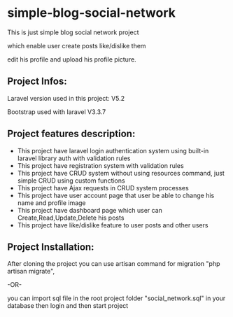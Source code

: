 # simple-blog-social-network
This is just simple blog social network project

which enable user create posts like/dislike them

edit his profile and upload his profile picture.

Project Infos:
--------------
Laravel version used in this project: V5.2

Bootstrap used with laravel V3.3.7 

Project features description:
-----------------------------

- This project have laravel login authentication system using built-in laravel library auth with validation rules
- This project have registration system with validation rules
- This project have CRUD system without using resources command, just simple CRUD using custom functions
- This project have Ajax requests in CRUD system processes
- This project have user account page that user be able to change his name and profile image
- This project have dashboard page which user can Create,Read,Update,Delete his posts
- This project have like/dislike feature to user posts and other users

Project Installation:
---------------------
After cloning the project you can use artisan command for migration "php artisan migrate",

-OR- 

you can import sql file in the root project folder "social_network.sql"
in your database then login and then start project

